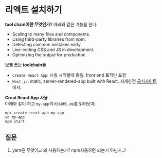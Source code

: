 # 리엑트 설치하기  
  
__tool chain이란 무엇인가?__
아래와 같은 기능을 한다.  
* Scaling to many files and components.
* Using third-party libraries from npm.
* Detecting common mistakes early.
* Live-editing CSS and JS in development.
* Optimizing the output for production.

__보통 쓰는 toolchain들__
* `Create React App`: 처음 시작할때 좋음. front end 로직만 포함
* `Next.js`: static, server-rendered-app built with React. 자세한건 
[공식사이트](https://nextjs.org/learn/basics/create-nextjs-app)에서.


__Creat React App 사용__  
아래와 같이 하고 `my-app`의 `README.me`를 읽어보자.  
```
npx create-react-app my-app
cd my-app
npm start
```

## 질문
1. yarn은 무엇이고 왜 사용하는가? npm사용하면 되는거 아닌가..?